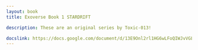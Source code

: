 ```yaml
---
layout: book
title: Exoverse Book 1 STARDRIFT

description: These are an original series by Toxic-013!

docslink: https://docs.google.com/document/d/13E9Onl2rl1HG6wLFoQIWJvVGLjlBwq56Lwb0eEBTOF8/edit?usp=sharing
---
```

